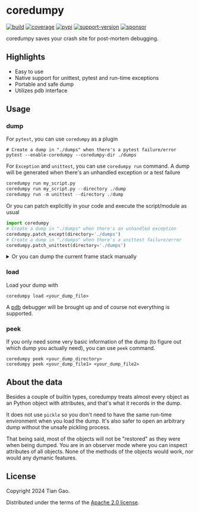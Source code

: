 # coredumpy

[![build](https://github.com/gaogaotiantian/coredumpy/actions/workflows/build_test.yaml/badge.svg)](https://github.com/gaogaotiantian/coredumpy/actions/workflows/build_test.yaml)  [![coverage](https://img.shields.io/codecov/c/github/gaogaotiantian/coredumpy)](https://codecov.io/gh/gaogaotiantian/coredumpy)  [![pypi](https://img.shields.io/pypi/v/coredumpy.svg)](https://pypi.org/project/coredumpy/)  [![support-version](https://img.shields.io/pypi/pyversions/coredumpy)](https://img.shields.io/pypi/pyversions/coredumpy)  [![sponsor](https://img.shields.io/badge/%E2%9D%A4-Sponsor%20me-%23c96198?style=flat&logo=GitHub)](https://github.com/sponsors/gaogaotiantian)

coredumpy saves your crash site for post-mortem debugging.

## Highlights

* Easy to use
* Native support for unittest, pytest and run-time exceptions
* Portable and safe dump
* Utilizes pdb interface

## Usage

### dump

For `pytest`, you can use `coredumpy` as a plugin

```
# Create a dump in "./dumps" when there's a pytest failure/error
pytest --enable-coredumpy --coredumpy-dir ./dumps
```

For `Exception` and `unittest`, you can use `coredumpy run` command.
A dump will be generated when there's an unhandled exception or a test failure

```python
coredumpy run my_script.py
coredumpy run my_script.py --directory ./dump
coredumpy run -m unittest --directory ./dump
```

Or you can patch explicitly in your code and execute the script/module as usual

```python
import coredumpy
# Create a dump in "./dumps" when there's an unhandled exception
coredumpy.patch_except(directory='./dumps')
# Create a dump in "./dumps" when there's a unittest failure/error
coredumpy.patch_unittest(directory='./dumps')
```

<details>

<summary>
Or you can dump the current frame stack manually
</summary>

```python
import coredumpy

# Without frame argument, top frame will be the caller of coredumpy.dump()
coredumpy.dump()
# Specify a specific frame as the top frame to dump
coredumpy.dump(frame)
# Specify a filename to save the dump, without it a unique name will be generated
coredumpy.dump(path='coredumpy.dump')
# You can use a function for path
coredumpy.dump(path=lambda: f"coredumpy_{time.time()}.dump")
# Specify a directory to keep the dump
coredumpy.dump(directory='./dumps')
# Specify the description of the dump for peek
coredumpy.dump(description="a random dump")
```

</details>

### load

Load your dump with

```
coredumpy load <your_dump_file>
```

A [pdb](https://docs.python.org/3/library/pdb.html) debugger will be brought up
and of course not everything is supported.

### peek

If you only need some very basic information of the dump (to figure out which dump
you actually need), you can use `peek` command.

```
coredumpy peek <your_dump_directory>
coredumpy peek <your_dump_file1> <your_dump_file2>
```

## About the data

Besides a couple of builtin types, coredumpy treats almost every object as an
Python object with attributes, and that's what it records in the dump.

It does not use `pickle` so you don't need to have the same run-time environment
when you load the dump. It's also safer to open an arbitrary dump without the
unsafe pickling process.

That being said, most of the objects will not be "restored" as they were when
being dumped. You are in an observer mode where you can inspect attributes of
all objects. None of the methods of the objects would work, nor would any
dymanic features.

## License

Copyright 2024 Tian Gao.

Distributed under the terms of the  [Apache 2.0 license](https://github.com/gaogaotiantian/coredumpy/blob/master/LICENSE).
